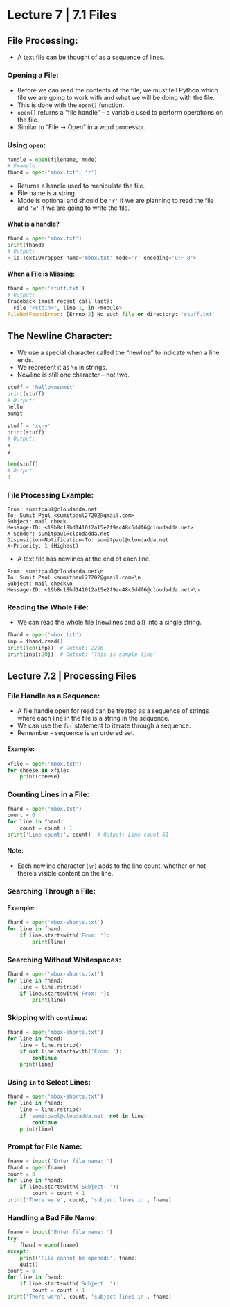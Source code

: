 
# Lecture 7 | 7.1 Files

## File Processing:
- A text file can be thought of as a sequence of lines.

### Opening a File:
- Before we can read the contents of the file, we must tell Python which file we are going to work with and what we will be doing with the file.
- This is done with the `open()` function.
- `open()` returns a “file handle” – a variable used to perform operations on the file.
- Similar to “File -> Open” in a word processor.

### Using `open`:
```python
handle = open(filename, mode)
# Example:
fhand = open('mbox.txt', 'r')
```
- Returns a handle used to manipulate the file.
- File name is a string.
- Mode is optional and should be `'r'` if we are planning to read the file and `'w'` if we are going to write the file.

#### What is a handle?
```python
fhand = open('mbox.txt')
print(fhand)
# Output:
<_io.TextIOWrapper name='mbox.txt' mode='r' encoding='UTF-8'>
```

#### When a File is Missing:
```python
fhand = open('stuff.txt')
# Output:
Traceback (most recent call last):
  File "<stdin>", line 1, in <module>
FileNotFoundError: [Errno 2] No such file or directory: 'stuff.txt'
```

## The Newline Character:
- We use a special character called the “newline” to indicate when a line ends.
- We represent it as `\n` in strings.
- Newline is still one character – not two.
```python
stuff = 'hello\nsumit'
print(stuff)
# Output:
hello
sumit

stuff = 'x\ny'
print(stuff)
# Output:
x
y

len(stuff)
# Output:
3
```

### File Processing Example:
```text
From: sumitpaul@cloudadda.net
To: Sumit Paul <sumitpaul27202@gmail.com>
Subject: mail check
Message-ID: <19b8c18bd141012a15e2f9ac48c6ddf6@cloudadda.net>
X-Sender: sumitpaul@cloudadda.net
Disposition-Notification-To: sumitpaul@cloudadda.net
X-Priority: 1 (Highest)
```

- A text file has newlines at the end of each line.

```text
From: sumitpaul@cloudadda.net\n
To: Sumit Paul <sumitpaul27202@gmail.com>\n
Subject: mail check\n
Message-ID: <19b8c18bd141012a15e2f9ac48c6ddf6@cloudadda.net>\n
```

### Reading the Whole File:
- We can read the whole file (newlines and all) into a single string.
```python
fhand = open('mbox.txt')
inp = fhand.read()
print(len(inp))  # Output: 2296
print(inp[:20])  # Output: 'This is sample line'
```

## Lecture 7.2 | Processing Files

### File Handle as a Sequence:
- A file handle open for read can be treated as a sequence of strings where each line in the file is a string in the sequence.
- We can use the `for` statement to iterate through a sequence.
- Remember – sequence is an ordered set.

#### Example:
```python
xfile = open('mbox.txt')
for cheese in xfile:
    print(cheese)
```

### Counting Lines in a File:
```python
fhand = open('mbox.txt')
count = 0
for line in fhand:
    count = count + 1
print('Line count:', count)  # Output: Line count 61
```

#### Note:
- Each newline character (`\n`) adds to the line count, whether or not there’s visible content on the line.

### Searching Through a File:
#### Example:
```python
fhand = open('mbox-shorts.txt')
for line in fhand:
    if line.startswith('From: '):
        print(line)
```

### Searching Without Whitespaces:
```python
fhand = open('mbox-shorts.txt')
for line in fhand:
    line = line.rstrip()
    if line.startswith('From: '):
        print(line)
```

### Skipping with `continue`:
```python
fhand = open('mbox-shorts.txt')
for line in fhand:
    line = line.rstrip()
    if not line.startswith('From: '):
        continue
    print(line)
```

### Using `in` to Select Lines:
```python
fhand = open('mbox-shorts.txt')
for line in fhand:
    line = line.rstrip()
    if 'sumitpaul@cloudadda.net' not in line:
        continue
    print(line)
```

### Prompt for File Name:
```python
fname = input('Enter file name: ')
fhand = open(fname)
count = 0
for line in fhand:
    if line.startswith('Subject: '):
        count = count + 1
print('There were', count, 'subject lines in', fname)
```

### Handling a Bad File Name:
```python
fname = input('Enter file name: ')
try:
    fhand = open(fname)
except:
    print('File cannot be opened:', fname)
    quit()
count = 0
for line in fhand:
    if line.startswith('Subject: '):
        count = count + 1
print('There were', count, 'subject lines in', fname)
```

